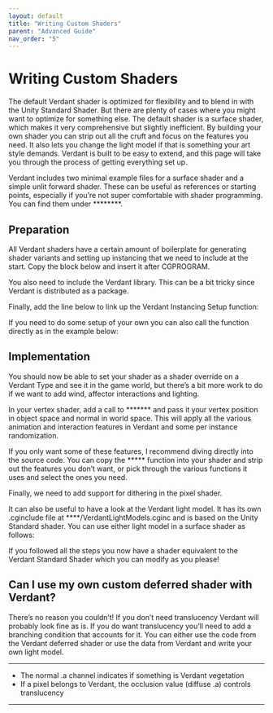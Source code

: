 ```yaml
---
layout: default
title: "Writing Custom Shaders"
parent: "Advanced Guide"
nav_order: "5"
---
```


# Writing Custom Shaders

The default Verdant shader is optimized for flexibility and to blend in with the Unity Standard Shader. But there are plenty of cases where you might want to optimize for something else. The default shader is a surface shader, which makes it very comprehensive but slightly inefficient. By building your own shader you can strip out all the cruft and focus on the features you need. It also lets you change the light model if that is something your art style demands. Verdant is built to be easy to extend, and this page will take you through the process of getting everything set up. 

Verdant includes two minimal example files for a surface shader and a simple unlit forward shader. These can be useful as references or starting points, especially if you’re not super comfortable with shader programming. You can find them under ********.

## Preparation
All Verdant shaders have a certain amount of boilerplate for generating shader variants and setting up instancing that we need to include at the start. Copy the block below and insert it after CGPROGRAM.

You also need to include the Verdant library. This can be a bit tricky since Verdant is distributed as a package. 

Finally, add the line below to link up the Verdant Instancing Setup function:

If you need to do some setup of your own you can also call the function directly as in the example below:

## Implementation

You should now be able to set your shader as a shader override on a Verdant Type and see it in the game world, but there’s a bit more work to do if we want to add wind, affector interactions and lighting.  

In your vertex shader, add a call to ******* and pass it your vertex position in object space and normal in world space. This will apply all the various animation and interaction features in Verdant and some per instance randomization. 

If you only want some of these features, I recommend diving directly into the source code. You can copy the ***** function into your shader and strip out the features you don’t want, or pick through the various functions it uses and select the ones you need. 

Finally, we need to add support for dithering in the pixel shader. 

It can also be useful to have a look at the Verdant light model. It has its own .cginclude file at ****/VerdantLightModels.cginc and is based on the Unity Standard shader. You can use either light model in a surface shader as follows:

If you followed all the steps you now have a shader equivalent to the Verdant Standard Shader which you can modify as you please!

## Can I use my own custom deferred shader with Verdant?
There’s no reason you couldn’t! If you don’t need translucency Verdant will probably look fine as is. If you do want translucency you’ll need to add a branching condition that accounts for it. You can either use the code from the Verdant deferred shader or use the data from Verdant and write your own light model. 

**********
* The normal .a channel indicates if something is Verdant vegetation
* If a pixel belongs to Verdant, the occlusion value (diffuse .a) controls translucency
**********